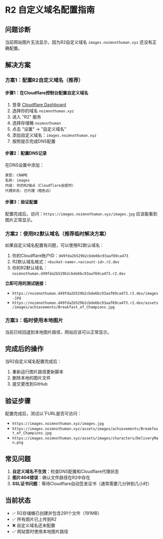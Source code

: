 # R2 自定义域名配置指南

## 问题诊断
当前网站图片无法显示，因为R2自定义域名 `images.noimnothuman.xyz` 还没有正确配置。

## 解决方案

### 方案1：配置R2自定义域名（推荐）

#### 步骤1：在Cloudflare控制台配置自定义域名
1. 登录 [Cloudflare Dashboard](https://dash.cloudflare.com)
2. 选择你的域名 `noimnothuman.xyz`
3. 进入 "R2" 服务
4. 选择存储桶 `noimnothuman`
5. 点击 "设置" -> "自定义域名"
6. 添加自定义域名：`images.noimnothuman.xyz`
7. 按照提示完成DNS配置

#### 步骤2：配置DNS记录
在DNS设置中添加：
```
类型: CNAME
名称: images
内容: 你的R2端点（Cloudflare会提供）
代理状态: 已代理（橙色云）
```

#### 步骤3：验证配置
配置完成后，访问：`https://images.noimnothuman.xyz/images.jpg`
应该能看到图片正常显示。

### 方案2：使用R2默认域名（推荐临时解决方案）

如果自定义域名配置有问题，可以使用R2默认域名：

1. 你的Cloudflare账户ID：`d49fda2b529b2cbde6bc93aaf69ca473`
2. R2默认域名格式：`<bucket-name>.<account-id>.r2.dev`
3. 你的R2默认域名：`noimnothuman.d49fda2b529b2cbde6bc93aaf69ca473.r2.dev`

**立即可用的测试链接：**
- `https://noimnothuman.d49fda2b529b2cbde6bc93aaf69ca473.r2.dev/images.jpg`
- `https://noimnothuman.d49fda2b529b2cbde6bc93aaf69ca473.r2.dev/assets/images/achievements/Breakfast_of_Champions.jpg`

### 方案3：临时使用本地图片

当前已经回退到本地图片路径，网站应该可以正常显示。

## 完成后的操作

当R2自定义域名配置完成后：

1. 重新运行图片路径更新脚本
2. 删除本地的图片文件
3. 提交更改到GitHub

## 验证步骤

配置完成后，测试以下URL是否可访问：
- `https://images.noimnothuman.xyz/images.jpg`
- `https://images.noimnothuman.xyz/assets/images/achievements/Breakfast_of_Champions.jpg`
- `https://images.noimnothuman.xyz/assets/images/characters/DeliveryMan.png`

## 常见问题

1. **自定义域名不生效**：检查DNS配置和Cloudflare代理状态
2. **图片404错误**：确认文件路径在R2中存在
3. **SSL证书问题**：等待Cloudflare自动签发证书（通常需要几分钟到几小时）

## 当前状态

- ✅ R2存储桶已创建并包含291个文件（191MB）
- ✅ 所有图片已上传到R2
- ❌ 自定义域名还未配置
- ✅ 网站暂时使用本地图片路径